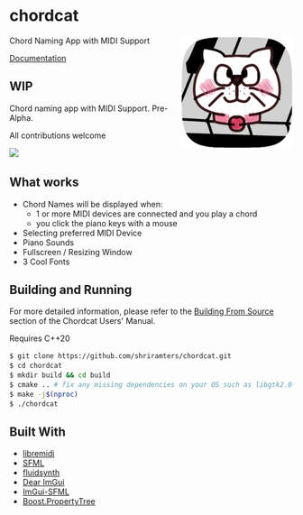 # chordcat
Chord Naming App with MIDI Support
<img width="200" src="desktop/chordcat.png" align="right">

[Documentation](https://shriramters.github.io/chordcat/)

## WIP
Chord naming app with MIDI Support. Pre-Alpha.

All contributions welcome

<img src="https://github.com/shriramters/chordcat/assets/127589779/4ba040e4-29a8-4026-9d2c-e76a2ded030f">

## What works
- Chord Names will be displayed when: 
  - 1 or more MIDI devices are connected and you play a chord
  - you click the piano keys with a mouse
- Selecting preferred MIDI Device
- Piano Sounds
- Fullscreen / Resizing Window
- 3 Cool Fonts

## Building and Running
For more detailed information, please refer to the [Building From Source](https://shriramters.github.io/chordcat/docs/building-from-source/) section of the Chordcat Users' Manual.

Requires C++20

```bash
$ git clone https://github.com/shriramters/chordcat.git
$ cd chordcat
$ mkdir build && cd build
$ cmake .. # fix any missing dependencies on your OS such as libgtk2.0-dev
$ make -j$(nproc)
$ ./chordcat
```

## Built With
- [libremidi](https://github.com/jcelerier/libremidi)
- [SFML](https://www.sfml-dev.org/index.php)
- [fluidsynth](https://www.fluidsynth.org/)
- [Dear ImGui](https://github.com/ocornut/imgui)
- [ImGui-SFML](https://github.com/SFML/imgui-sfml)
- [Boost.PropertyTree](https://www.boost.org/doc/libs/1_84_0/doc/html/property_tree.html)
